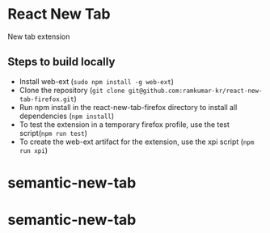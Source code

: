 # React New Tab
New tab extension

## Steps to build locally
* Install web-ext (`sudo npm install -g web-ext`)
* Clone the repository (`git clone git@github.com:ramkumar-kr/react-new-tab-firefox.git`)
* Run npm install in the react-new-tab-firefox directory to install all dependencies (`npm install`)
* To test the extension in a temporary firefox profile, use the test script(`npm run test`)
* To create the web-ext artifact for the extension, use the xpi script (`npm run xpi`)
# semantic-new-tab
# semantic-new-tab
